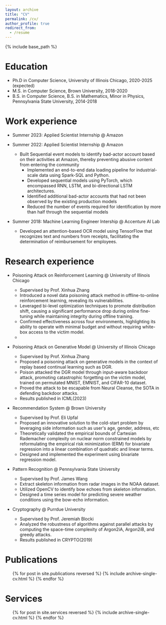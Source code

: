 ```yaml
---
layout: archive
title: "CV"
permalink: /cv/
author_profile: true
redirect_from:
  - /resume
---
```


{% include base_path %}

Education
======
* Ph.D in Computer Science, University of Illinois Chicago, 2020-2025 (expected)
* M.S. in Computer Science, Brown University, 2018-2020
* B.S. in Computer Science, B.S. in Mathematics, Minor in Physics, Pennsylvania State University, 2014-2018

Work experience
======
* Summer 2023: Applied Scientist Internship @ Amazon

* Summer 2022: Applied Scientist Internship @ Amazon
  * Built Sequential event models to identify bad-actor account based on their activities at Amazon, thereby preventing abusive content from entering the community
    * Implemented an end-to-end data loading pipeline for industrial-scale data using Spark-SQL and Python.
    * Developed sequential models using PyTorch, which encompassed RNN, LSTM, and bi-directional LSTM architectures.
    * Identified additional bad-actor accounts that had not been observed by the existing production models
    * Reduced the number of events required for identification by more than half through the sequential models

* Summer 2018: Machine Learning Engineer Intership @ Accenture AI Lab
  * Developed an attention-based OCR model using TensorFlow that recognizes text and numbers from receipts, facilitating the determination of reimbursement for employees.
    
Research experience
======
* Poisoning Attack on Reinforcement Learning @ University of Illinois Chicago
  * Supervised by Prof. Xinhua Zhang
  * Introduced a novel data poisoning attack method in offline-to-online reinforcement learning, revealing its vulnerabilities.
  * Leveraged bi-level optimization techniques to promote distribution shift, causing a significant performance drop during online fine-tuning while maintaining integrity during offline training.
  * Confirmed effectiveness across four environments, highlighting its ability to operate with minimal budget and without requiring white-box access to the victim model.
  * 

* Poisoning Attack on Generative Model @ University of Illinois Chicago
  * Supervised by Prof. Xinhua Zhang
  * Proposed a poisoning attack on generative models in the context of replay based continual learning such as DGR.
  * Poison attacked the DGR model through input-aware backdoor attack, promoting catastrophic forgetting on the victim model, trained on permutated MNIST, EMNIST, and CIFAR-10 dataset.
  * Proved the attack to be escapable from Neural Cleanse, the SOTA in defending backdoor attacks.
  * Results published in ICML(2023)

* Recommendation System @ Brown University
  * Supervised by Prof. Eli Upfal
  * Proposed an innovative solution to the cold-start problem by leveraging side information such as user's age, gender, address, etc
  * Theoretically validated the empirical bounds of Cartesian Rademacher complexity on nuclear norm constrained models by reformulating the empirical risk minimization (ERM) for bivariate regression into a linear combination of quadratic and linear terms.
  * Designed and implemented the experiment using bivariate regression model.

    
* Pattern Recognition @ Pennsylvania State University
  * Supervised by Prof. James Wang
  * Extract skeleton information from radar images in the NOAA dataset.
  * Utilized OpenCV to identify bow echoes from skeleton information.
  * Designed a time series model for predicting severe weather conditions using the bow-echo information.

* Cryptography @ Purrdue University
  * Supervised by Prof. Jeremiah Blocki
  * Analyzed the robustness of algorithms against parallel attacks by computing the space-time complexity of Argon2iA, Argon2iB, and greedy attacks.
  * Results published in CRYPTO(2019)

Publications
======
  <ul>{% for post in site.publications reversed %}
    {% include archive-single-cv.html %}
  {% endfor %}</ul>
  

Services
======
  <ul>{% for post in site.services reversed %}
    {% include archive-single-cv.html %}
  {% endfor %}</ul>
  

